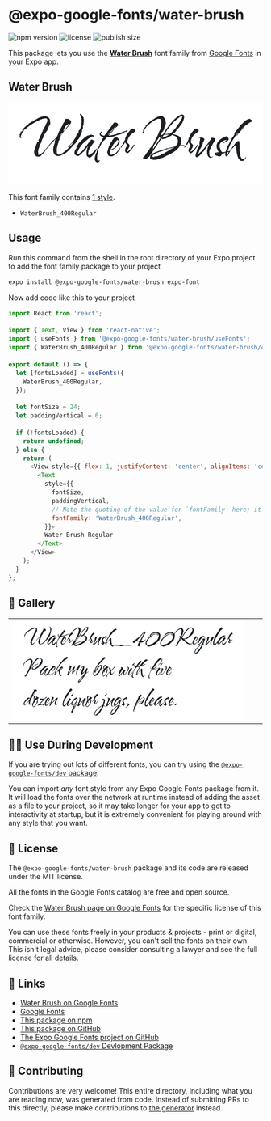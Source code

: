 # @expo-google-fonts/water-brush

![npm version](https://flat.badgen.net/npm/v/@expo-google-fonts/water-brush)
![license](https://flat.badgen.net/github/license/expo/google-fonts)
![publish size](https://flat.badgen.net/packagephobia/install/@expo-google-fonts/water-brush)

This package lets you use the [**Water Brush**](https://fonts.google.com/specimen/Water+Brush) font family from [Google Fonts](https://fonts.google.com/) in your Expo app.

## Water Brush

![Water Brush](./font-family.png)

This font family contains [1 style](#-gallery).

- `WaterBrush_400Regular`

## Usage

Run this command from the shell in the root directory of your Expo project to add the font family package to your project
```sh
expo install @expo-google-fonts/water-brush expo-font
```

Now add code like this to your project
```js
import React from 'react';

import { Text, View } from 'react-native';
import { useFonts } from '@expo-google-fonts/water-brush/useFonts';
import { WaterBrush_400Regular } from '@expo-google-fonts/water-brush/400Regular';

export default () => {
  let [fontsLoaded] = useFonts({
    WaterBrush_400Regular,
  });

  let fontSize = 24;
  let paddingVertical = 6;

  if (!fontsLoaded) {
    return undefined;
  } else {
    return (
      <View style={{ flex: 1, justifyContent: 'center', alignItems: 'center' }}>
        <Text
          style={{
            fontSize,
            paddingVertical,
            // Note the quoting of the value for `fontFamily` here; it expects a string!
            fontFamily: 'WaterBrush_400Regular',
          }}>
          Water Brush Regular
        </Text>
      </View>
    );
  }
};

```

## 🔡 Gallery


||||
|-|-|-|
|![WaterBrush_400Regular](./WaterBrush_400Regular.ttf.png)||||


## 👩‍💻 Use During Development

If you are trying out lots of different fonts, you can try using the [`@expo-google-fonts/dev` package](https://github.com/expo/google-fonts/tree/master/font-packages/dev#readme).

You can import *any* font style from any Expo Google Fonts package from it. It will load the fonts
over the network at runtime instead of adding the asset as a file to your project, so it may take longer
for your app to get to interactivity at startup, but it is extremely convenient
for playing around with any style that you want.

## 📖 License

The `@expo-google-fonts/water-brush` package and its code are released under the MIT license.

All the fonts in the Google Fonts catalog are free and open source.

Check the [Water Brush page on Google Fonts](https://fonts.google.com/specimen/Water+Brush) for the specific license of this font family.

You can use these fonts freely in your products & projects - print or digital, commercial or otherwise. However, you can't sell the fonts on their own. This isn't legal advice, please consider consulting a lawyer and see the full license for all details.

## 🔗 Links

- [Water Brush on Google Fonts](https://fonts.google.com/specimen/Water+Brush)
- [Google Fonts](https://fonts.google.com/)
- [This package on npm](https://www.npmjs.com/package/@expo-google-fonts/water-brush)
- [This package on GitHub](https://github.com/expo/google-fonts/tree/master/font-packages/water-brush)
- [The Expo Google Fonts project on GitHub](https://github.com/expo/google-fonts)
- [`@expo-google-fonts/dev` Devlopment Package](https://github.com/expo/google-fonts/tree/master/font-packages/dev)

## 🤝 Contributing

Contributions are very welcome! This entire directory, including what you are reading now, was generated from code. Instead of submitting PRs to this directly, please make contributions to [the generator](https://github.com/expo/google-fonts/tree/master/packages/generator) instead.
